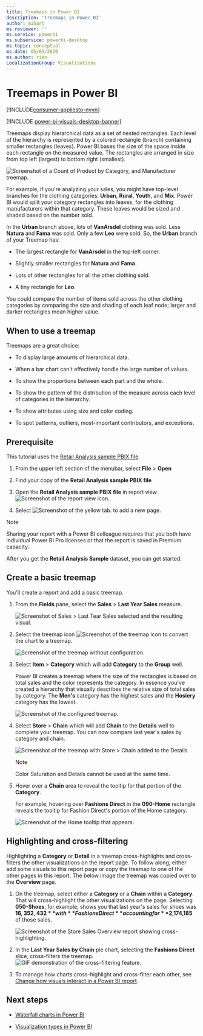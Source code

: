 ```yaml
---
title: Treemaps in Power BI
description: 'Treemaps in Power BI'
author: mihart
ms.reviewer: ''
ms.service: powerbi
ms.subservice: powerbi-desktop
ms.topic: conceptual
ms.date: 05/05/2020
ms.author: rien
LocalizationGroup: Visualizations
---
```


# Treemaps in Power BI

[!INCLUDE[consumer-appliesto-nyyn](../includes/consumer-appliesto-nyyn.md)]

[!INCLUDE [power-bi-visuals-desktop-banner](../includes/power-bi-visuals-desktop-banner.md)]

Treemaps display hierarchical data as a set of nested rectangles. Each level of the hierarchy is represented by a colored rectangle (branch) containing smaller rectangles (leaves). Power BI bases the size of the space inside each rectangle on the measured value. The rectangles are arranged in size from top left (largest) to bottom right (smallest).

![Screenshot of a Count of Product by Category, and Manufacturer treemap.](media/power-bi-visualization-treemaps/pbi-nancy-viz-treemap.png)

For example, if you're analyzing your sales, you might have top-level branches for the clothing categories: **Urban**, **Rural**, **Youth**, and **Mix**. Power BI would split your category rectangles into leaves, for the clothing manufacturers within that category. These leaves would be sized and shaded based on the number sold.

In the **Urban** branch above, lots of **VanArsdel** clothing was sold. Less **Natura** and **Fama** was sold. Only a few **Leo** were sold. So, the **Urban** branch of your Treemap has:

* The largest rectangle for **VanArsdel** in the top-left corner.

* Slightly smaller rectangles for **Natura** and **Fama**.

* Lots of other rectangles for all the other clothing sold.

* A tiny rectangle for **Leo**.

You could compare the number of items sold across the other clothing categories by comparing the size and shading of each leaf node; larger and darker rectangles mean higher value.


## When to use a treemap

Treemaps are a great choice:

* To display large amounts of hierarchical data.

* When a bar chart can't effectively handle the large number of values.

* To show the proportions between each part and the whole.

* To show the pattern of the distribution of the measure across each level of categories in the hierarchy.

* To show attributes using size and color coding.

* To spot patterns, outliers, most-important contributors, and exceptions.

## Prerequisite

This tutorial uses the [Retail Analysis sample PBIX file](https://download.microsoft.com/download/9/6/D/96DDC2FF-2568-491D-AAFA-AFDD6F763AE3/Retail%20Analysis%20Sample%20PBIX.pbix).

1. From the upper left section of the menubar, select **File** > **Open**
   
2. Find your copy of the **Retail Analysis sample PBIX file**

1. Open the **Retail Analysis sample PBIX file** in report view ![Screenshot of the report view icon.](media/power-bi-visualization-kpi/power-bi-report-view.png).

1. Select ![Screenshot of the yellow tab.](media/power-bi-visualization-kpi/power-bi-yellow-tab.png) to add a new page.

> [!NOTE]
> Sharing your report with a Power BI colleague requires that you both have individual Power BI Pro licenses or that the report is saved in Premium capacity.    



After you get the **Retail Analysis Sample** dataset, you can get started.

## Create a basic treemap

You'll create a report and add a basic treemap.


1. From the **Fields** pane, select the **Sales** > **Last Year Sales** measure.

   ![Screenshot of Sales > Last Tear Sales selected and the resulting visual.](media/power-bi-visualization-treemaps/treemapfirstvalue-new.png)

1. Select the treemap icon ![Screenshot of the treemap icon](media/power-bi-visualization-treemaps/power-bi-treemap-icon.png) to convert the chart to a treemap.

   ![Screenshot of the treemap without configuration.](media/power-bi-visualization-treemaps/treemapconvertto-new.png)

1. Select **Item** > **Category** which will add **Category** to the **Group** well.

    Power BI creates a treemap where the size of the rectangles is based on total sales and the color represents the category. In essence you've created a hierarchy that visually describes the relative size of total sales by category. The **Men's** category has the highest sales and the **Hosiery** category has the lowest.

    ![Screenshot of the configured treemap.](media/power-bi-visualization-treemaps/power-bi-complete.png)

1. Select **Store** > **Chain** which will add **Chain** to the **Details** well to complete your treemap. You can now compare last year's sales by category and chain.

   ![Screenshot of the treemap with Store > Chain added to the Details.](media/power-bi-visualization-treemaps/power-bi-details.png)

   > [!NOTE]
   > Color Saturation and Details cannot be used at the same time.

1. Hover over a **Chain** area to reveal the tooltip for that portion of the **Category**.

    For example, hovering over **Fashions Direct** in the **090-Home** rectangle reveals the tooltip for Fashion Direct's portion of the Home category.

   ![Screenshot of the Home tooltip that appears.](media/power-bi-visualization-treemaps/treemaphoverdetail-new.png)


## Highlighting and cross-filtering

Highlighting a **Category** or **Detail** in a treemap cross-highlights and cross-filters the other visualizations on the report page. To follow along, either add some visuals to this report page or copy the treemap to one of the other pages in this report. The below image the treemap was copied over to the **Overview** page. 

1. On the treemap, select either a **Category** or a **Chain** within a **Category**. That will cross-highlight the other visualizations on the page. Selecting **050-Shoes**, for example, shows you that last year's sales for shoes was **$16,352,432** with **Fashions Direct** accounting for **$2,174,185** of those sales.

   ![Screenshot of the Store Sales Overview report showing cross-highlighting.](media/power-bi-visualization-treemaps/treemaphiliting.png)

1. In the **Last Year Sales by Chain** pie chart, selecting the **Fashions Direct** slice, cross-filters the treemap.
   ![GIF demonstration of the cross-filtering feature.](media/power-bi-visualization-treemaps/treemapnoowl.gif)

1. To manage how charts cross-highlight and cross-filter each other, see [Change how visuals interact in a Power BI report](../create-reports/service-reports-visual-interactions.md).

## Next steps

* [Waterfall charts in Power BI](power-bi-visualization-waterfall-charts.md)

* [Visualization types in Power BI](power-bi-visualization-types-for-reports-and-q-and-a.md)

